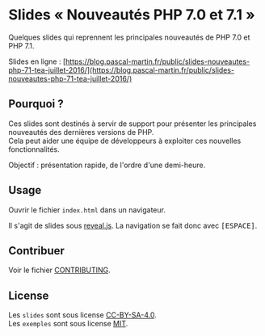 # Slides « Nouveautés PHP 7.0 et 7.1 »

Quelques slides qui reprennent les principales nouveautés de PHP 7.0 et PHP 7.1.

Slides en ligne : [https://blog.pascal-martin.fr/public/slides-nouveautes-php-71-tea-juillet-2016/](https://blog.pascal-martin.fr/public/slides-nouveautes-php-71-tea-juillet-2016/)

## Pourquoi ?

Ces slides sont destinés à servir de support pour présenter les principales nouveautés des
dernières versions de PHP.  
Cela peut aider une équipe de développeurs à exploiter ces nouvelles fonctionnalités.

Objectif : présentation rapide, de l'ordre d'une demi-heure.

## Usage

Ouvrir le fichier `index.html` dans un navigateur.

Il s'agit de slides sous [reveal.js](http://lab.hakim.se/reveal-js/#/). La navigation se
fait donc avec <kbd>[ESPACE]</kbd>.

## Contribuer

Voir le fichier [CONTRIBUTING](CONTRIBUTING.md).

## License

Les `slides` sont sous license [CC-BY-SA-4.0](https://creativecommons.org/licenses/by-sa/4.0/).  
Les `exemples` sont sous license [MIT](https://opensource.org/licenses/MIT).
